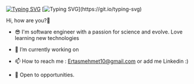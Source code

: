 <a href="https://git.io/typing-svg"><img src="https://readme-typing-svg.demolab.com?font=Fira+Code&size=150&duration=2000&pause=1000&center=do%C4%9Fru&vCenter=YANLI%C5%9E&repeat=do%C4%9Fru&width=5000&height=500&lines=I'm+Mehmet+Ertas;Software+Engineer+in+Turkey" alt="Typing SVG" /></a>
[![Typing SVG](https://readme-typing-svg.demolab.com?font=Fira+Code&duration=100&pause=1000&width=435&lines=__________________________________)](https://git.io/typing-svg)
   
Hi, how are you?👋

* 😎 I'm software engineer with a passion for science and evolve. Love learning new technologies 

* 🌱 I’m currently working on

* 📫 How to reach me : Ertasmehmet10@gmail.com or add me Linkedin :)

* 👯 Open to opportunities.






